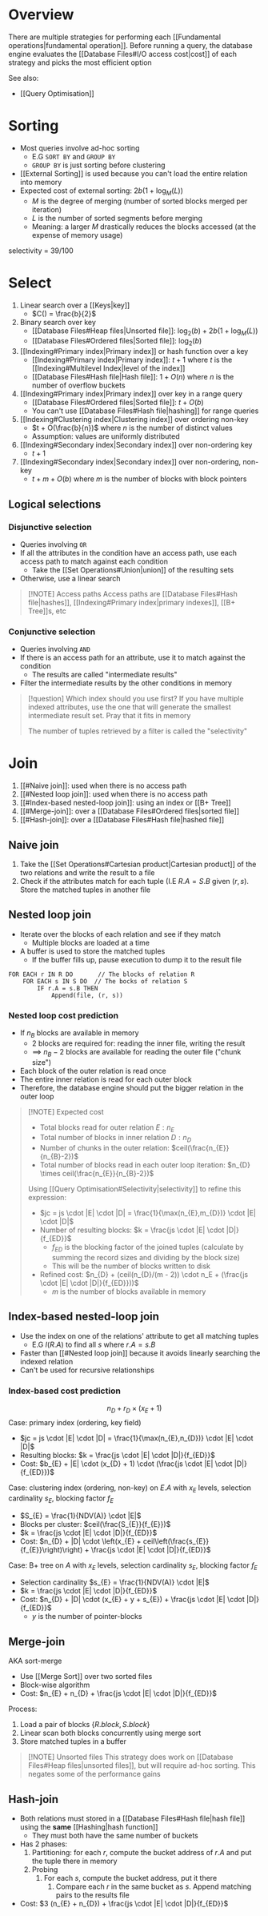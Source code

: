 # Overview
There are multiple strategies for performing each [[Fundamental operations|fundamental operation]]. Before running a query, the database engine evaluates the [[Database Files#I/O access cost|cost]] of each strategy and picks the most efficient option

See also:
- [[Query Optimisation]]

# Sorting
- Most queries involve ad-hoc sorting
	- E.G `SORT BY` and `GROUP BY`
	- `GROUP BY` is just sorting before clustering
- [[External Sorting]] is used because you can't load the entire relation into memory
- Expected cost of external sorting: $2b (1 + \log_{M}(L))$
	- $M$ is the degree of merging (number of sorted blocks merged per iteration)
	- $L$ is the number of sorted segments before merging
	- Meaning: a larger $M$ drastically reduces the blocks accessed (at the expense of memory usage)

selectivity = 39/100

# Select
1. Linear search over a [[Keys|key]]
	- $C() = \frac{b}{2}$
2. Binary search over key
	- [[Database Files#Heap files|Unsorted file]]: $\log_{2}(b) + 2b(1 + \log_M (L))$
	- [[Database Files#Ordered files|Sorted file]]: $\log_{2}(b)$
3. [[Indexing#Primary index|Primary index]] or hash function over a key
	- [[Indexing#Primary index|Primary index]]: $t + 1$ where $t$ is the [[Indexing#Multilevel Index|level of the index]]
	- [[Database Files#Hash file|Hash file]]: $1 + O(n)$ where $n$ is the number of overflow buckets
4. [[Indexing#Primary index|Primary index]] over key in a range query
	- [[Database Files#Ordered files|Sorted file]]: $t + O(b)$
	- You can't use [[Database Files#Hash file|hashing]] for range queries
5. [[Indexing#Clustering index|Clustering index]] over ordering non-key
	- $t + O(\frac{b}{n})$ where $n$ is the number of distinct values
	- Assumption: values are uniformly distributed
6. [[Indexing#Secondary index|Secondary index]] over non-ordering key
	- $t + 1$
7. [[Indexing#Secondary index|Secondary index]] over non-ordering, non-key
	- $t + m + O(b)$ where $m$ is the number of blocks with block pointers

## Logical selections
### Disjunctive selection
- Queries involving `OR`
- If all the attributes in the condition have an access path, use each access path to match against each condition
	- Take the [[Set Operations#Union|union]] of the resulting sets
- Otherwise, use a linear search 

> [!NOTE] Access paths
> Access paths are [[Database Files#Hash file|hashes]], [[Indexing#Primary index|primary indexes]], [[B+ Tree]]s, etc

### Conjunctive selection
- Queries involving `AND` 
- If there is an access path for an attribute, use it to match against the condition
	- The results are called "intermediate results"
- Filter the intermediate results by the other conditions in memory

> [!question] Which index should you use first?
> If you have multiple indexed attributes, use the one that will generate the smallest intermediate result set. Pray that it fits in memory
> 
> The number of tuples retrieved by a filter is called the "selectivity"

# Join
1. [[#Naive join]]: used when there is no access path
2. [[#Nested loop join]]: used when there is no access path
3. [[#Index-based nested-loop join]]: using an index or [[B+ Tree]]
4. [[#Merge-join]]: over a [[Database Files#Ordered files|sorted file]]
5. [[#Hash-join]]: over a [[Database Files#Hash file|hashed file]]

## Naive join
 1. Take the [[Set Operations#Cartesian product|Cartesian product]] of the two relations and write the result to a file
 2. Check if the attributes match for each tuple (I.E $R.A = S.B$ given $(r, s$). Store the matched tuples in another file

## Nested loop join
- Iterate over the blocks of each relation and see if they match
	- Multiple blocks are loaded at a time
- A buffer is used to store the matched tuples
	- If the buffer fills up, pause execution to dump it to the result file

```
FOR EACH r IN R DO       // The blocks of relation R
	FOR EACH s IN S DO  // The bocks of relation S
		IF r.A = s.B THEN
			Append(file, (r, s))
```

### Nested loop cost prediction
- If $n_{B}$ blocks are available in memory
	- 2 blocks are required for: reading the inner file, writing the result
	- ==> $n_{B}-2$ blocks are available for reading the outer file ("chunk size")
- Each block of the outer relation is read once
- The entire inner relation is read for each outer block
- Therefore, the database engine should put the bigger relation in the outer loop

> [!NOTE] Expected cost
> - Total blocks read for outer relation $E: n_{E}$
> - Total number of blocks in inner relation $D: n_D$
> - Number of chunks in the outer relation: $ceil(\frac{n_{E}}{n_{B}-2})$
> - Total number of blocks read in each outer loop iteration: $n_{D} \times ceil(\frac{n_{E}}{n_{B}-2})$
> 
> Using [[Query Optimisation#Selectivity|selectivity]] to refine this expression:
> - $jc = js \cdot |E| \cdot |D| = \frac{1}{\max(n_{E},m_{D})} \cdot |E| \cdot |D|$
> - Number of resulting blocks: $k = \frac{js \cdot |E| \cdot |D|}{f_{ED}}$
> 	- $f_{ED}$ is the blocking factor of the joined tuples (calculate by summing the record sizes and dividing by the block size)
> 	- This will be the number of blocks written to disk
> - Refined cost: $n_{D} + (ceil(n_{D}/(m - 2)) \cdot n_E  + (\frac{js \cdot |E| \cdot |D|}{f_{ED}}))$
> 	- $m$ is the number of blocks available in memory

## Index-based nested-loop join
- Use the index on one of the relations' attribute to get all matching tuples
	- E.G $I(R.A)$ to find all $s$ where $r.A = s.B$
- Faster than [[#Nested loop join]] because it avoids linearly searching the indexed relation
- Can't be used for recursive relationships

### Index-based cost prediction
$$n_{D} + r_{D} \times (x_{E} + 1)$$
Case: primary index (ordering, key field)
- $jc = js \cdot |E| \cdot |D| = \frac{1}{\max(n_{E},n_{D})} \cdot |E| \cdot |D|$
- Resulting blocks: $k = \frac{js \cdot |E| \cdot |D|}{f_{ED}}$
- Cost: $b_{E} + |E| \cdot (x_{D} + 1) \cdot (\frac{js \cdot |E| \cdot |D|}{f_{ED}})$

Case: clustering index (ordering, non-key) on $E.A$ with $x_E$ levels, selection cardinality $s_{E}$, blocking factor $f_{E}$
- $S_{E} = \frac{1}{NDV(A)} \cdot |E|$
- Blocks per cluster: $ceil(\frac{S_{E}}{f_{E}})$
- $k = \frac{js \cdot |E| \cdot |D|}{f_{ED}}$
- Cost: $n_{D} + |D| \cdot \left(x_{E} + ceil\left(\frac{s_{E}}{f_{E}}\right)\right) + \frac{js \cdot |E| \cdot |D|}{f_{ED}}$

Case: B+ tree on $A$ with $x_{E}$ levels, selection cardinality $s_{E}$, blocking factor $f_E$
- Selection cardinality $s_{E} = \frac{1}{NDV(A)} \cdot |E|$
- $k = \frac{js \cdot |E| \cdot |D|}{f_{ED}}$
- Cost: $n_{D} + |D| \cdot (x_{E} + y + s_{E}) + \frac{js \cdot |E| \cdot |D|}{f_{ED}}$
	- $y$ is the number of pointer-blocks

## Merge-join
AKA sort-merge

- Use [[Merge Sort]] over two sorted files
- Block-wise algorithm
- Cost: $n_{E} + n_{D} + \frac{js \cdot |E| \cdot |D|}{f_{ED}}$

Process:
1. Load a pair of blocks $\{R.block, S.block\}$
2. Linear scan both blocks concurrently using merge sort
3. Store matched tuples in a buffer

> [!NOTE] Unsorted files
> This strategy does work on [[Database Files#Heap files|unsorted files]], but will require ad-hoc sorting. This negates some of the performance gains 

## Hash-join
- Both relations must stored in a [[Database Files#Hash file|hash file]] using the **same** [[Hashing|hash function]]
	- They must both have the same number of buckets
- Has 2 phases:
	1. Partitioning: for each $r$, compute the bucket address of $r.A$ and put the tuple there in memory
	2. Probing
		1. For each $s$, compute the bucket address, put it there
			1. Compare each $r$ in the same bucket as $s$. Append matching pairs to the results file
- Cost: $3 (n_{E} + n_{D}) + \frac{js \cdot |E| \cdot |D|}{f_{ED}}$